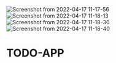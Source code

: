 ![Screenshot from 2022-04-17 11-17-56](https://user-images.githubusercontent.com/79189172/163706560-a2e1b2d3-2cf4-4423-9494-5fd76ca26782.png)
![Screenshot from 2022-04-17 11-18-13](https://user-images.githubusercontent.com/79189172/163706564-975ae3b1-8656-47a8-98cf-c0a3be5f2a9d.png)
![Screenshot from 2022-04-17 11-18-30](https://user-images.githubusercontent.com/79189172/163706574-59c8fa23-d1b7-49a1-8c03-25552173c803.png)
![Screenshot from 2022-04-17 11-18-40](https://user-images.githubusercontent.com/79189172/163706579-97803331-89c1-4fbd-b589-ded562ccfdd8.png)
# TODO-APP
